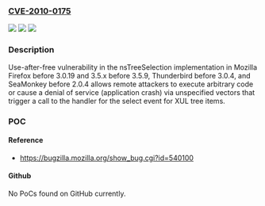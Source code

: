 ### [CVE-2010-0175](https://cve.mitre.org/cgi-bin/cvename.cgi?name=CVE-2010-0175)
![](https://img.shields.io/static/v1?label=Product&message=n%2Fa&color=blue)
![](https://img.shields.io/static/v1?label=Version&message=n%2Fa&color=blue)
![](https://img.shields.io/static/v1?label=Vulnerability&message=n%2Fa&color=brighgreen)

### Description

Use-after-free vulnerability in the nsTreeSelection implementation in Mozilla Firefox before 3.0.19 and 3.5.x before 3.5.9, Thunderbird before 3.0.4, and SeaMonkey before 2.0.4 allows remote attackers to execute arbitrary code or cause a denial of service (application crash) via unspecified vectors that trigger a call to the handler for the select event for XUL tree items.

### POC

#### Reference
- https://bugzilla.mozilla.org/show_bug.cgi?id=540100

#### Github
No PoCs found on GitHub currently.

